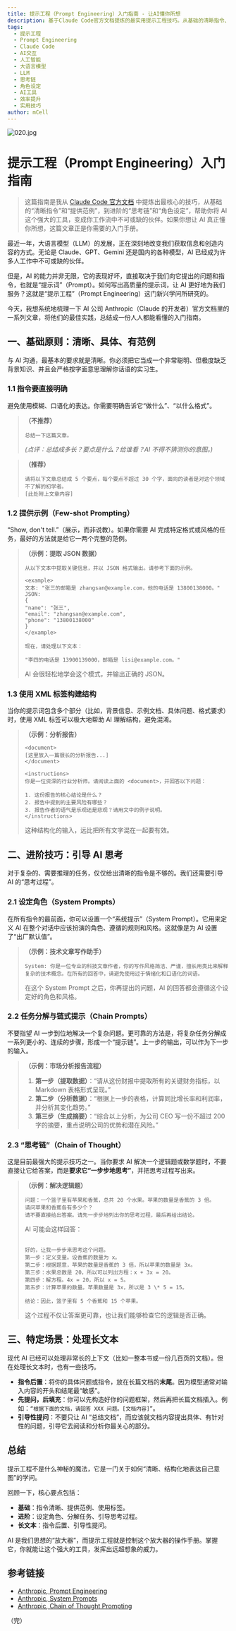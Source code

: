 ```yaml
---
title: 提示工程（Prompt Engineering）入门指南 - 让AI懂你所想
description: 基于Claude Code官方文档提炼的最实用提示工程技巧。从基础的清晰指令、提供范例，到进阶的思考链、角色设定，全面提升AI交互效果和工作效率。
tags:
  - 提示工程
  - Prompt Engineering
  - Claude Code
  - AI交互
  - 人工智能
  - 大语言模型
  - LLM
  - 思考链
  - 角色设定
  - AI工具
  - 效率提升
  - 实用技巧
author: mCell
---
```


![020.jpg](/public/images/2025/020.jpg)

# 提示工程（Prompt Engineering）入门指南

> 这篇指南是我从 [Claude Code 官方文档](https://docs.anthropic.com/zh-CN/docs/build-with-claude/prompt-engineering/overview) 中提炼出最核心的技巧，从基础的“清晰指令”和“提供范例”，到进阶的“思考链”和“角色设定”，帮助你将 AI 这个强大的工具，变成你工作流中不可或缺的伙伴。如果你想让 AI 真正懂你所想，这篇文章正是你需要的入门手册。

最近一年，大语言模型（LLM）的发展，正在深刻地改变我们获取信息和创造内容的方式。无论是 Claude、GPT、Gemini 还是国内的各种模型，AI 已经成为许多人工作中不可或缺的伙伴。

但是，AI 的能力并非无限，它的表现好坏，直接取决于我们向它提出的问题和指令，也就是“提示词”（Prompt）。如何写出高质量的提示词，让 AI 更好地为我们服务？这就是“提示工程”（Prompt Engineering）这门新兴学问所研究的。

今天，我想系统地梳理一下 AI 公司 Anthropic（Claude 的开发者）官方文档里的一系列文章，将他们的最佳实践，总结成一份人人都能看懂的入门指南。

## 一、基础原则：清晰、具体、有范例

与 AI 沟通，最基本的要求就是清晰。你必须把它当成一个非常聪明、但极度缺乏背景知识、并且会严格按字面意思理解你话语的实习生。

### 1.1 指令要直接明确

避免使用模糊、口语化的表达。你需要明确告诉它“做什么”、“以什么格式”。

> **（不推荐）**
>
> ```
> 总结一下这篇文章。
> ```
>
> _(点评：总结成多长？要点是什么？给谁看？AI 不得不猜测你的意图。)_

> **（推荐）**
>
> ```
> 请将以下文章总结成 5 个要点，每个要点不超过 30 个字，面向的读者是对这个领域不了解的初学者。
> [此处附上文章内容]
> ```

### 1.2 提供示例（Few-shot Prompting）

“Show, don't tell.”（展示，而非说教）。如果你需要 AI 完成特定格式或风格的任务，最好的方法就是给它一两个完整的范例。

> **（示例：提取 JSON 数据）**
>
> ```
> 从以下文本中提取关键信息，并以 JSON 格式输出。请参考下面的示例。
>
> <example>
> 文本: "张三的邮箱是 zhangsan@example.com，他的电话是 13800138000。"
> JSON:
> {
> "name": "张三",
> "email": "zhangsan@example.com",
> "phone": "13800138000"
> }
> </example>
>
> 现在，请处理以下文本：
>
> "李四的电话是 13900139000，邮箱是 lisi@example.com。"
> ```
>
> AI 会很轻松地学会这个模式，并输出正确的 JSON。

### 1.3 使用 XML 标签构建结构

当你的提示词包含多个部分（比如，背景信息、示例文档、具体问题、格式要求）时，使用 XML 标签可以极大地帮助 AI 理解结构，避免混淆。

> **（示例：分析报告）**
>
> ```
> <document>
> [这里放入一篇很长的分析报告...]
> </document>
>
> <instructions>
> 你是一位资深的行业分析师。请阅读上面的 <document>，并回答以下问题：
>
> 1. 这份报告的核心结论是什么？
> 2. 报告中提到的主要风险有哪些？
> 3. 报告作者的语气是乐观还是悲观？请用文中的例子说明。
> </instructions>
> ```
>
> 这种结构化的输入，远比把所有文字混在一起要有效。

## 二、进阶技巧：引导 AI 思考

对于复杂的、需要推理的任务，仅仅给出清晰的指令是不够的。我们还需要引导 AI 的“思考过程”。

### 2.1 设定角色（System Prompts）

在所有指令的最前面，你可以设置一个“系统提示”（System Prompt）。它用来定义 AI 在整个对话中应该扮演的角色、遵循的规则和风格。这就像是为 AI 设置了“出厂默认值”。

> **（示例：技术文章写作助手）**
>
> ```
> System: 你是一位专业的科技文章作者，你的写作风格简洁、严谨，擅长用类比来解释复杂的技术概念。在所有的回答中，请避免使用过于情绪化和口语化的词语。
> ```
>
> 在这个 System Prompt 之后，你再提出的问题，AI 的回答都会遵循这个设定好的角色和风格。

### 2.2 任务分解与链式提示（Chain Prompts）

不要指望 AI 一步到位地解决一个复杂问题。更可靠的方法是，将复杂任务分解成一系列更小的、连续的步骤，形成一个“提示链”。上一步的输出，可以作为下一步的输入。

> **（示例：市场分析报告流程）**
>
> 1.  **第一步（提取数据）**：“请从这份财报中提取所有的关键财务指标，以 Markdown 表格形式呈现。”
> 2.  **第二步（分析数据）**：“根据上一步的表格，计算同比增长率和利润率，并分析其变化趋势。”
> 3.  **第三步（生成摘要）**：“综合以上分析，为公司 CEO 写一份不超过 200 字的摘要，重点说明公司的优势和潜在风险。”

### 2.3 “思考链”（Chain of Thought）

这是目前最强大的提示技巧之一。当你要求 AI 解决一个逻辑题或数学题时，不要直接让它给答案，而是**要求它“一步步地思考”**，并把思考过程写出来。

> **（示例：解决逻辑题）**
>
> ```
> 问题：一个篮子里有苹果和香蕉，总共 20 个水果。苹果的数量是香蕉的 3 倍。
> 请问苹果和香蕉各有多少个？
> 请不要直接给出答案。请先一步步地列出你的思考过程，最后再给出结论。
> ```
>
> AI 可能会这样回答：
>
> ```
>
> 好的，让我一步步来思考这个问题。
> 第一步：定义变量。设香蕉的数量为 x。
> 第二步：根据题意，苹果的数量是香蕉的 3 倍，所以苹果的数量是 3x。
> 第三步：水果总数是 20，所以可以列出方程：x + 3x = 20。
> 第四步：解方程。4x = 20，所以 x = 5。
> 第五步：计算苹果的数量。苹果数量是 3x，所以是 3 \* 5 = 15。
>
> 结论：因此，篮子里有 5 个香蕉和 15 个苹果。
> ```
>
> 这个过程不仅让答案更可靠，也让我们能够检查它的逻辑是否正确。

## 三、特定场景：处理长文本

现代 AI 已经可以处理非常长的上下文（比如一整本书或一份几百页的文档）。但在处理长文本时，也有一些技巧。

- **指令后置**：将你的具体问题或指令，放在长篇文档的**末尾**。因为模型通常对输入内容的开头和结尾最“敏感”。
- **先提问，后填充**：你可以先构造好你的问题框架，然后再把长篇文档插入。例如：`“根据下面的文档，请回答 XXX 问题。[文档内容]”`。
- **引导性提问**：不要只让 AI “总结文档”，而应该就文档内容提出具体、有针对性的问题，引导它去阅读和分析你最关心的部分。

## 总结

提示工程不是什么神秘的魔法，它是一门关于如何“清晰、结构化地表达自己意图”的学问。

回顾一下，核心要点包括：

- **基础**：指令清晰、提供范例、使用标签。
- **进阶**：设定角色、分解任务、引导思考过程。
- **长文本**：指令后置、引导性提问。

AI 是我们思想的“放大器”，而提示工程就是控制这个放大器的操作手册。掌握它，你就能让这个强大的工具，发挥出远超想象的威力。

## 参考链接

- [Anthropic, Prompt Engineering](https://docs.anthropic.com/zh-CN/docs/build-with-claude/prompt-engineering)
- [Anthropic, System Prompts](https://docs.anthropic.com/zh-CN/docs/build-with-claude/prompt-engineering/system-prompts)
- [Anthropic, Chain of Thought Prompting](https://docs.anthropic.com/zh-CN/docs/build-with-claude/prompt-engineering/chain-of-thought)

（完）
